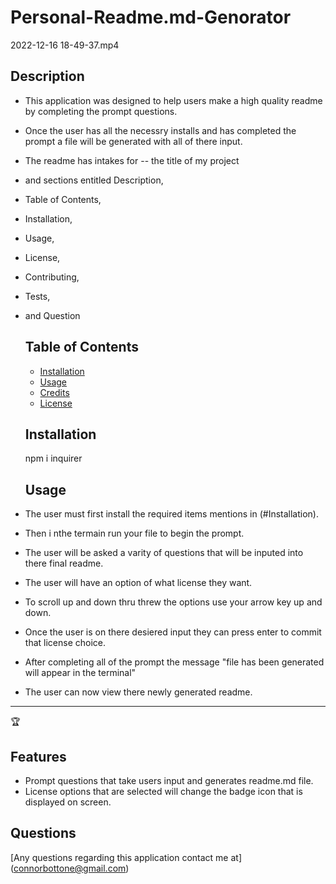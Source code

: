  # Personal-Readme.md-Genorator
2022-12-16 18-49-37.mp4
  ## Description

- This application was designed to help users make a high quality readme by completing the prompt questions.
- Once the user has all the necessry installs and has completed the prompt a file will be generated with all of there input.
- The readme has intakes for -- the title of my project 
- and sections entitled Description,
- Table of Contents, 
- Installation, 
- Usage, 
- License,
- Contributing,
- Tests,
- and Question

  
  ## Table of Contents
  
  
  - [Installation](#installation)
  - [Usage](#usage)
  - [Credits](#credits)
  - [License](#license)
  
  ## Installation
  
  npm i inquirer
  
  ## Usage
 - The user must first install the required items mentions in (#Installation).
 - Then i nthe termain run your file to begin the prompt.
 - The user will be asked a varity of questions that will be inputed into there final readme.
 - The user will have an option of what license they want.
 - To scroll up and down thru threw the options use your arrow key up and down.
 - Once the user is on there desiered input they can press enter to commit that license choice.
 - After completing all of the prompt the message "file has been generated will appear in the terminal"
 - The user can now view there newly generated readme.

  
     
 
  
  ---
  
  🏆 
  
 
  
  ## Features 
  - Prompt questions that take users input and generates readme.md file.
  - License options that are selected will change the badge icon that is displayed on screen.
  
 
  ## Questions 
[Any questions regarding this application contact me at] (connorbottone@gmail.com)

